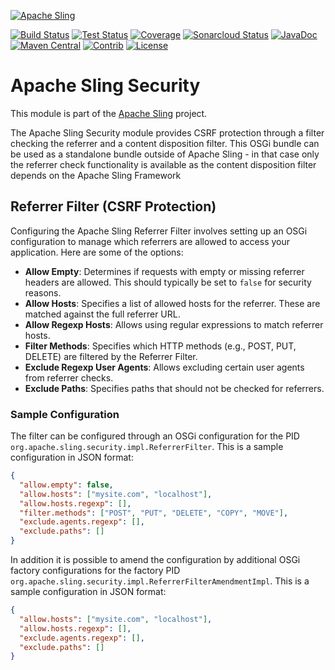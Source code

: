 [![Apache Sling](https://sling.apache.org/res/logos/sling.png)](https://sling.apache.org)

&#32;[![Build Status](https://ci-builds.apache.org/job/Sling/job/modules/job/sling-org-apache-sling-security/job/master/badge/icon)](https://ci-builds.apache.org/job/Sling/job/modules/job/sling-org-apache-sling-security/job/master/)&#32;[![Test Status](https://img.shields.io/jenkins/tests.svg?jobUrl=https://ci-builds.apache.org/job/Sling/job/modules/job/sling-org-apache-sling-security/job/master/)](https://ci-builds.apache.org/job/Sling/job/modules/job/sling-org-apache-sling-security/job/master/test/?width=800&height=600)&#32;[![Coverage](https://sonarcloud.io/api/project_badges/measure?project=apache_sling-org-apache-sling-security&metric=coverage)](https://sonarcloud.io/dashboard?id=apache_sling-org-apache-sling-security)&#32;[![Sonarcloud Status](https://sonarcloud.io/api/project_badges/measure?project=apache_sling-org-apache-sling-security&metric=alert_status)](https://sonarcloud.io/dashboard?id=apache_sling-org-apache-sling-security)&#32;[![JavaDoc](https://www.javadoc.io/badge/org.apache.sling/org.apache.sling.security.svg)](https://www.javadoc.io/doc/org.apache.sling/org.apache.sling.security)&#32;[![Maven Central](https://maven-badges.herokuapp.com/maven-central/org.apache.sling/org.apache.sling.security/badge.svg)](https://search.maven.org/#search%7Cga%7C1%7Cg%3A%22org.apache.sling%22%20a%3A%22org.apache.sling.security%22)&#32;[![Contrib](https://sling.apache.org/badges/status-contrib.svg)](https://github.com/apache/sling-aggregator/blob/master/docs/status/contrib.md) [![License](https://img.shields.io/badge/License-Apache%202.0-blue.svg)](https://www.apache.org/licenses/LICENSE-2.0)

# Apache Sling Security

This module is part of the [Apache Sling](https://sling.apache.org) project.

The Apache Sling Security module provides CSRF protection through a filter checking the referrer and a content disposition filter. This OSGi bundle can be used as a standalone bundle outside of Apache Sling - in that case only the referrer check functionality is available as the content disposition filter depends on the Apache Sling Framework

## Referrer Filter (CSRF Protection)

Configuring the Apache Sling Referrer Filter involves setting up an OSGi configuration to manage which referrers are allowed to access your application. Here are some of the options:

- **Allow Empty**: Determines if requests with empty or missing referrer headers are allowed. This should typically be set to `false` for security reasons.
- **Allow Hosts**: Specifies a list of allowed hosts for the referrer. These are matched against the full referrer URL.
- **Allow Regexp Hosts**: Allows using regular expressions to match referrer hosts.
- **Filter Methods**: Specifies which HTTP methods (e.g., POST, PUT, DELETE) are filtered by the Referrer Filter.
- **Exclude Regexp User Agents**: Allows excluding certain user agents from referrer checks.
- **Exclude Paths**: Specifies paths that should not be checked for referrers.

### Sample Configuration

The filter can be configured through an OSGi configuration for the PID `org.apache.sling.security.impl.ReferrerFilter`. This is a sample configuration in JSON format:

```json
{
  "allow.empty": false,
  "allow.hosts": ["mysite.com", "localhost"],
  "allow.hosts.regexp": [],
  "filter.methods": ["POST", "PUT", "DELETE", "COPY", "MOVE"],
  "exclude.agents.regexp": [],
  "exclude.paths": []
}
```

In addition it is possible to amend the configuration by additional OSGi factory configurations for the factory PID `org.apache.sling.security.impl.ReferrerFilterAmendmentImpl`. This is a sample configuration in JSON format:

```json
{
  "allow.hosts": ["mysite.com", "localhost"],
  "allow.hosts.regexp": [],
  "exclude.agents.regexp": [],
  "exclude.paths": []
}
```


